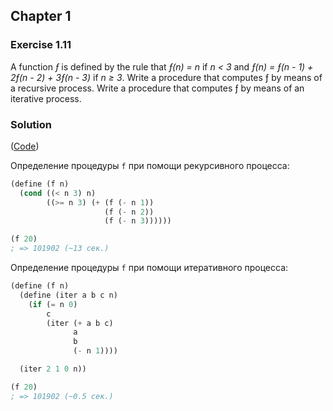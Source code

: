 ## Chapter 1

### Exercise 1.11

A function _ƒ_ is defined by the rule that _ƒ(n) = n_ if _n < 3_ and _ƒ(n) = ƒ(n - 1) + 2ƒ(n - 2) + 3ƒ(n - 3)_ if _n ≥ 3_. Write a procedure that computes ƒ by means of a recursive process. Write a procedure that computes ƒ by means of an iterative process.

### Solution

([Code](../../src/Chapter%201/Exercise%201.11.scm))

Определение процедуры `f` при помощи рекурсивного процесса:

```scheme
(define (f n)
  (cond ((< n 3) n)
        ((>= n 3) (+ (f (- n 1))
                     (f (- n 2))
                     (f (- n 3))))))

(f 20)
; => 101902 (~13 сек.)
```
Определение процедуры `f` при помощи итеративного процесса:

```scheme
(define (f n)
  (define (iter a b c n)
    (if (= n 0)
        c
        (iter (+ a b c)
              a
              b
              (- n 1))))

  (iter 2 1 0 n))

(f 20)
; => 101902 (~0.5 сек.)
```

